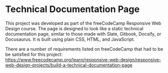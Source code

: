 # Technical Documentation Page

This project was developed as part of the freeCodeCamp Responsive Web Design course. The page is designed to look like a static technical documentation page, similar to those made with Slate, Gitbook, Docsify, or Docusaurus. It is built using plain CSS, HTML, and JavaScript.

There are a number of requirements listed on freeCodeCamp that had to be be satisfied for this project:  
https://www.freecodecamp.org/learn/responsive-web-design/responsive-web-design-projects/build-a-technical-documentation-page
